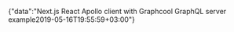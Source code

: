 {"data":"Next.js React Apollo client with Graphcool GraphQL server example2019-05-16T19:55:59+03:00"}
